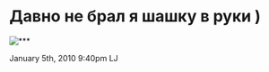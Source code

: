 # Давно не брал я шашку в руки )

![\*\*\*](http://img-d.photosight.ru/be3/3285994_large.jpg)

<span id="timestamp"> January 5th, 2010 9:40pm </span> <span
class="tag">LJ</span>
